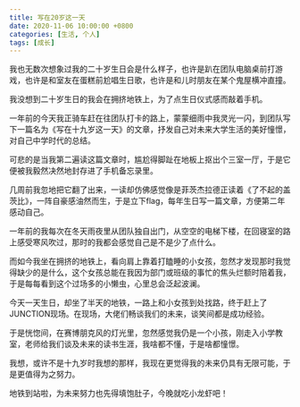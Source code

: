 ```yaml
---
title: 写在20岁这一天
date: 2020-11-06 10:00:00 +0800
categories: [生活, 个人]
tags: [成长]
---
```


我也无数次想象过我的二十岁生日会是什么样子，也许是趴在团队电脑桌前打游戏，也许是和室友在蛋糕前尬唱生日歌，也许是和儿时朋友在某个鬼屋横冲直撞。

我没想到二十岁生日的我会在拥挤地铁上，为了点生日仪式感而敲着手机。

一年前的今天我正骑车赶在往团队打卡的路上，蒙蒙细雨中我灵光一闪，到团队写下一篇名为《写在十九岁这一天》的文章，抒发自己对未来大学生活的美好憧憬，对自己中学时代的总结。

可悲的是当我第二遍读这篇文章时，尴尬得脚趾在地板上抠出个三室一厅，于是它便被我毅然决然地封存进了手机备忘录里。

几周前我忽地把它翻了出来，一读却仿佛感觉像是菲茨杰拉德正读着《了不起的盖茨比》，一阵自豪感油然而生，于是立下flag，每年生日写一篇文章，方便第二年感动自己。

一年前的我每次在冬天雨夜里从团队独自出门，从空空的电梯下楼，在回寝室的路上感受寒风吹过，那时的我都会感觉自己是不是少了点什么。

而如今我坐在拥挤的地铁上，看向肩上靠着打瞌睡的小女孩，忽然才发现那时我觉得缺少的是什么，这个女孩总能在我因为部门或班级的事忙的焦头烂额时陪着我，于是每每看到这个过场多的小懒虫，心里总会泛起波澜。

今天一天生日，却坐了半天的地铁，一路上和小女孩到处找路，终于赶上了JUNCTION现场。在现场，大佬们畅谈我们的未来，谈笑间都是成功经验。

于是恍惚间，在赛博朋克风的灯光里，忽然感觉我仍是一个小孩，刚走入小学教室，老师给我们谈及未来的读书生涯，我啥都不懂，于是啥都憧憬。

我想，或许不是十九岁时我想的那样，我现在更觉得我的未来仍具有无限可能，于是更值得为之努力。

地铁到站啦，为未来努力也先得填饱肚子，今晚就吃小龙虾吧！